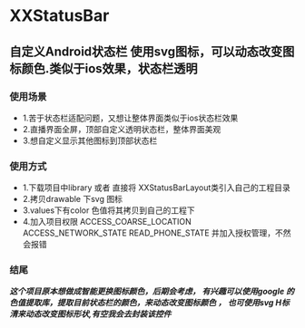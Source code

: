 # XXStatusBar

## 自定义Android状态栏 使用svg图标，可以动态改变图标颜色.类似于ios效果，状态栏透明

### 使用场景
- 1.苦于状态栏适配问题，又想让整体界面类似于ios状态栏效果
- 2.直播界面全屏，顶部自定义透明状态栏，整体界面美观
- 3.想自定义显示其他图标到顶部状态栏


### 使用方式
- 1.下载项目中library 或者 直接将 XXStatusBarLayout类引入自己的工程目录
- 2.拷贝drawable 下svg 图标
- 3.values下有color 色值将其拷贝到自己的工程下
- 4.加入项目权限 ACCESS_COARSE_LOCATION ACCESS_NETWORK_STATE READ_PHONE_STATE 并加入授权管理，不然会报错

### 结尾

___这个项目原本想做成智能更换图标颜色，后期会考虑，
   有兴趣可以使用google 的色值提取库，提取目前状态栏的颜色，来动态改变图标颜色 ，
   也可使用svg H标清来动态改变图标形状,有空我会去封装该控件___
   


